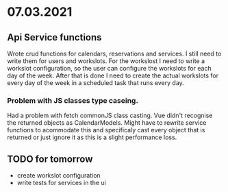 # 07.03.2021

## Api Service functions

Wrote crud functions for calendars, reservations and services.
I still need to write them for users and workslots.
For the workslost I need to write a workslot configuration, so the user can configure the workslots for each day of the week.
After that is done I need to create the actual workslots for every day of the week in a scheduled task that runs every day.


### Problem with JS classes type caseing.

Had a problem with fetch commonJS class casting.
Vue didn't recognise the returned objects as CalendarModels.
Might have to rewrite service functions to acommodate this and specificaly cast every object that is returned or just ignore it as this is a slight performance loss.


## TODO for tomorrow
- create workslot configuration
- write tests for services in the ui


